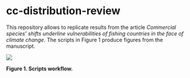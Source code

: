 # cc-distribution-review

This repository allows to replicate results from the article *Commercial species’ shifts underline vulnerabilities of fishing countries in the face of climate change*. The scripts in Figure 1 produce figures from the manuscript.

![](Images/outline_scripts.jpg)

**Figure 1. Scripts workflow.** 
